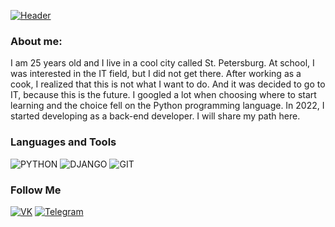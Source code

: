 [ ![Header](https://github.com/Igoryndezp/igoryndezp/blob/main/assets/ggf6f780f0e3.gif)]()
 
### About me:
I am 25 years old and I live in a cool city called St. Petersburg.  At school, I was interested in the IT field, but I did not get there.  After working as a cook, I realized that this is not what I want to do.  And it was decided to go to IT, because this is the future.  I googled a lot when choosing where to start learning and the choice fell on the Python programming language.  In 2022, I started developing as a back-end developer.  I will share my path here.
 
### Languages and Tools

![PYTHON](https://img.shields.io/badge/-Python-013036?style=for-the-badge&logo=Python)
![DJANGO](https://img.shields.io/badge/-Django-013036?style=for-the-badge&logo=Django)
![GIT](https://img.shields.io/badge/-Git-013036?style=for-the-badge&logo=Git)

 
### Follow Me
[![VK](https://img.shields.io/badge/-vk-013036?style=for-the-badge&logo=Vk)](https://vk.com/igoryndezp)
[![Telegram](https://img.shields.io/badge/-telegram-013036?style=for-the-badge&logo=telegram)](https://t.me/igoryndezp)